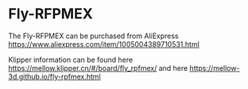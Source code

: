 # Fly-RFPMEX

The Fly-RFPMEX can be purchased from AliExpress https://www.aliexpress.com/item/1005004389710531.html

Klipper information can be found here https://mellow.klipper.cn/#/board/fly_rpfmex/ and here https://mellow-3d.github.io/fly-rpfmex.html
